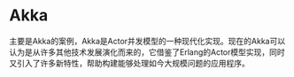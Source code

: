 # Akka
主要是Akka的案例，Akka是Actor并发模型的一种现代化实现。现在的Akka可以认为是从许多其他技术发展演化而来的，它借鉴了Erlang的Actor模型实现，同时又引入了许多新特性，帮助构建能够处理如今大规模问题的应用程序。

